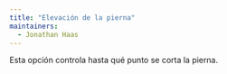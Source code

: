 ```yaml
---
title: "Elevación de la pierna"
maintainers:
  - Jonathan Haas
---
```


Esta opción controla hasta qué punto se corta la pierna.

